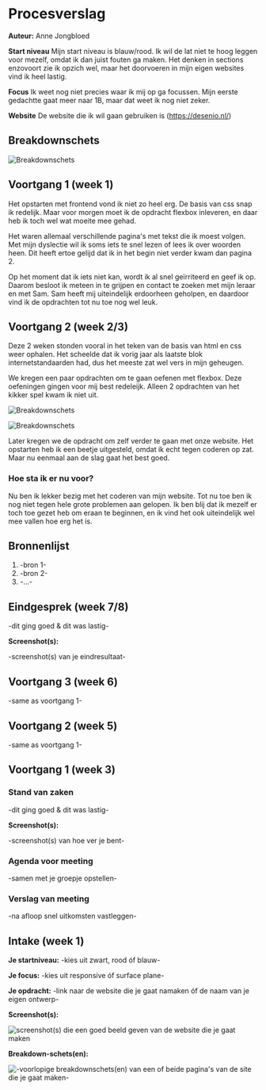 # Procesverslag
**Auteur:** Anne Jongbloed

**Start niveau**
Mijn start niveau is blauw/rood. Ik wil de lat niet te hoog leggen voor mezelf, omdat ik dan juist fouten ga maken. Het denken in sections enzovoort zie ik opzich wel, maar het doorvoeren in mijn eigen websites vind ik heel lastig.

**Focus**
Ik weet nog niet precies waar ik mij op ga focussen. Mijn eerste gedachtte gaat meer naar 1B, maar dat weet ik nog niet zeker.

**Website**
De website die ik wil gaan gebruiken is (https://desenio.nl/)

## Breakdownschets
![Breakdownschets](https://github.com/AnneJongbloed/blokweb/blob/master/Schermafbeelding%202020-09-01%20om%2010.05.26.png)

## Voortgang 1 (week 1)
Het opstarten met frontend vond ik niet zo heel erg. De basis van css snap ik redelijk. Maar voor morgen moet ik de opdracht flexbox inleveren, en daar heb ik toch wel wat moeite mee gehad.

Het waren allemaal verschillende pagina's met tekst die ik moest volgen. Met mijn dyslectie wil ik soms iets te snel lezen of lees ik over woorden heen. Dit heeft ertoe gelijd dat ik in het begin niet verder kwam dan pagina 2. 

Op het moment dat ik iets niet kan, wordt ik al snel geïrriteerd en geef ik op. Daarom besloot ik meteen in te grijpen en contact te zoeken met mijn leraar en met Sam. Sam heeft mij uiteindelijk erdoorheen geholpen, en daardoor vind ik de opdrachten tot nu toe nog wel leuk.


## Voortgang 2 (week 2/3)

Deze 2 weken stonden vooral in het teken van de basis van html en css weer ophalen. Het scheelde dat ik vorig jaar als laatste blok internetstandaarden had, dus het meeste zat wel vers in mijn geheugen. 

We kregen een paar opdrachten om te gaan oefenen met flexbox. Deze oefeningen gingen voor mij best redeleijk. Alleen 2 opdrachten van het kikker spel kwam ik niet uit.

![Breakdownschets](https://github.com/AnneJongbloed/blokweb/blob/master/Schermafbeelding%202020-09-08%20om%2011.00.51.png)

![Breakdownschets](https://github.com/AnneJongbloed/blokweb/blob/master/Schermafbeelding%202020-09-01%20om%2010.05.26.png)

Later kregen we de opdracht om zelf verder te gaan met onze website. Het opstarten heb ik een beetje uitgesteld, omdat ik echt tegen coderen op zat. Maar nu eenmaal aan de slag gaat het best goed. 

### Hoe sta ik er nu voor?
Nu ben ik lekker bezig met het coderen van mijn website. Tot nu toe ben ik nog niet tegen hele grote problemen aan gelopen. Ik ben blij dat ik mezelf er toch toe gezet heb om eraan te beginnen, en ik vind het ook uiteindelijk wel mee vallen hoe erg het is.


## Bronnenlijst
1. -bron 1-
2. -bron 2-
3. -...-



## Eindgesprek (week 7/8)

-dit ging goed & dit was lastig-

**Screenshot(s):**

-screenshot(s) van je eindresultaat-



## Voortgang 3 (week 6)

-same as voortgang 1-



## Voortgang 2 (week 5)

-same as voortgang 1-



## Voortgang 1 (week 3)

### Stand van zaken

-dit ging goed & dit was lastig-

**Screenshot(s):**

-screenshot(s) van hoe ver je bent-

### Agenda voor meeting

-samen met je groepje opstellen-

### Verslag van meeting

-na afloop snel uitkomsten vastleggen-



## Intake (week 1)

**Je startniveau:** -kies uit zwart, rood óf blauw-

**Je focus:** -kies uit responsive óf surface plane-

**Je opdracht:** -link naar de website die je gaat namaken óf de naam van je eigen ontwerp-

**Screenshot(s):**

![screenshot(s) die een goed beeld geven van de website die je gaat maken](images/dummy-image.svg)

**Breakdown-schets(en):**

![-voorlopige breakdownschets(en) van een of beide pagina's van de site die je gaat maken-](images/dummy-image.svg)
